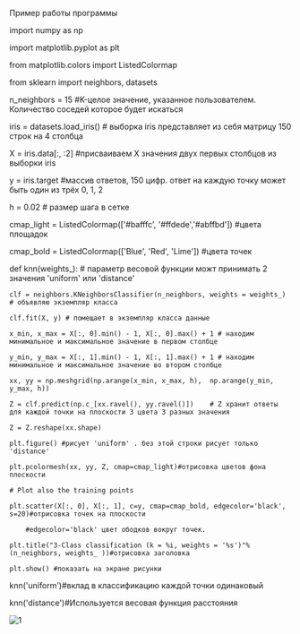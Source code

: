 Пример работы программы

import numpy as np

import matplotlib.pyplot as plt

from matplotlib.colors import ListedColormap

from sklearn import neighbors, datasets

n_neighbors = 15 #K-целое значение, указанное пользователем. Количество соседей которое будет искаться

iris = datasets.load_iris() # выборка iris представляет из себя матрицу 150 строк на 4 столбца

X = iris.data[:, :2] #присваиваем X значения двух первых столбцов из выборки iris

y = iris.target #массив ответов, 150 цифр. ответ на каждую точку может быть один из трёх 0, 1, 2

h = 0.02  # размер шага в сетке

cmap_light = ListedColormap(['#bafffc', '#ffdede','#abffbd']) #цвета площадок

cmap_bold = ListedColormap(['Blue', 'Red', 'Lime']) #цвета точек

def knn(weights_): # параметр весовой функции можт принимать 2 значения 'uniform' или 'distance'

    clf = neighbors.KNeighborsClassifier(n_neighbors, weights = weights_) # объявляю экземпляр класса
    
    clf.fit(X, y) # помещает в экземпляр класса данные
    
    x_min, x_max = X[:, 0].min() - 1, X[:, 0].max() + 1 # находим минимальное и максимальное значение в первом столбце
    
    y_min, y_max = X[:, 1].min() - 1, X[:, 1].max() + 1 # находим минимальное и максимальное значение во втором столбце
    
    xx, yy = np.meshgrid(np.arange(x_min, x_max, h),  np.arange(y_min, y_max, h))
    
    Z = clf.predict(np.c_[xx.ravel(), yy.ravel()])    # Z хранит ответы для каждой точки на плоскости 3 цвета 3 разных значения
    
    Z = Z.reshape(xx.shape)
    
    plt.figure() #рисует 'uniform' . без этой строки рисует только 'distance'
    
    plt.pcolormesh(xx, yy, Z, cmap=cmap_light)#отрисовка цветов фона плоскости
    
    # Plot also the training points
    
    plt.scatter(X[:, 0], X[:, 1], c=y, cmap=cmap_bold, edgecolor='black', s=20)#отрисовка точек на плоскости
    
        #edgecolor='black' цвет ободков вокруг точек.
        
    plt.title("3-Class classification (k = %i, weights = '%s')"% (n_neighbors, weights_ ))#отрисовка заголовка
    
    plt.show() #показать на экране рисунки
    
knn('uniform')#вклад в классификацию каждой точки одинаковый

knn('distance')#Используется весовая функция расстояния


![1](https://user-images.githubusercontent.com/33224690/33842719-32163740-de50-11e7-9fa6-c2b28a04b75d.png)
